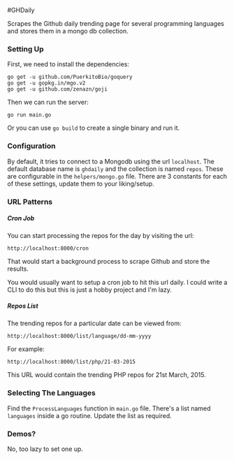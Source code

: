 #GHDaily

Scrapes the Github daily trending page for several programming languages and stores them in a mongo db collection. 

### Setting Up

First, we need to install the dependencies:

```
go get -u github.com/PuerkitoBio/goquery
go get -u gopkg.in/mgo.v2
go get -u github.com/zenazn/goji
```

Then we can run the server: 

	go run main.go

Or you can use `go build` to create a single binary and run it. 

### Configuration

By default, it tries to connect to a Mongodb using the url `localhost`. The default database name is `ghdaily` and the collection is named `repos`. These are configurable in the `helpers/mongo.go` file. There are 3 constants for each of these settings, update them to your liking/setup. 

### URL Patterns

##### Cron Job

You can start processing the repos for the day by visiting the url: 

	http://localhost:8000/cron

That would start a background process to scrape Github and store the results. 

You would usually want to setup a cron job to hit this url daily. I could write a CLI to do this but this is just a hobby project and I'm lazy.

##### Repos List

The trending repos for a particular date can be viewed from: 

	http://localhost:8000/list/language/dd-mm-yyyy

For example:

	http://localhost:8000/list/php/21-03-2015

This URL would contain the trending PHP repos for 21st March, 2015. 

### Selecting The Languages

Find the `ProcessLanguages` function in `main.go` file. There's a list named `languages` inside a go routine. Update the list as required. 

### Demos? 

No, too lazy to set one up. 



